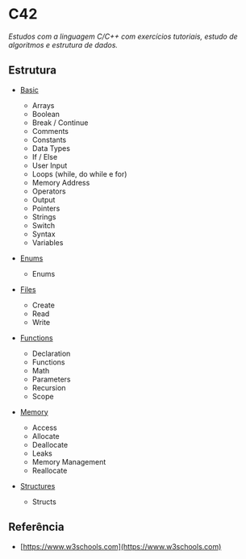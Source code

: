 # C42

*Estudos com a linguagem C/C++ com exercícios tutoriais, estudo de algoritmos e estrutura de dados.*

## Estrutura

- [Basic](/src/basic/)
    - Arrays
    - Boolean
    - Break / Continue
    - Comments
    - Constants
    - Data Types
    - If / Else
    - User Input
    - Loops (while, do while e for) 
    - Memory Address
    - Operators
    - Output
    - Pointers
    - Strings
    - Switch
    - Syntax
    - Variables

- [Enums](/src/enums/)
    - Enums

- [Files](/src/files/)
    - Create
    - Read
    - Write

- [Functions](/src/functions/)
    - Declaration
    - Functions
    - Math
    - Parameters
    - Recursion
    - Scope

- [Memory](/src/memory/)
    - Access
    - Allocate
    - Deallocate
    - Leaks
    - Memory Management
    - Reallocate

- [Structures](/src/structures/)
    - Structs


## Referência
- [https://www.w3schools.com](https://www.w3schools.com)